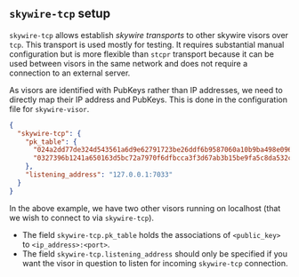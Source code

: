 ## `skywire-tcp` setup

`skywire-tcp` allows establish *skywire transports* to other skywire visors over `tcp`. This transport is used mostly for testing. It requires substantial manual configuration but is more flexible than `stcpr` transport because it can be used between visors in the same network and does not require a connection to an external server. 

As visors are identified with PubKeys rather than IP addresses, 
we need to directly map their IP address and PubKeys. 
This is done in the configuration file for `skywire-visor`.

```json
{
  "skywire-tcp": {
    "pk_table": {
      "024a2dd77de324d543561a6d9e62791723be26ddf6b9587060a10b9ba498e096f1": "127.0.0.1:7031",
      "0327396b1241a650163d5bc72a7970f6dfbcca3f3d67ab3b15be9fa5c8da532c08": "127.0.0.1:7032"
    },
    "listening_address": "127.0.0.1:7033"
  }
}
```

In the above example, we have two other visors running on localhost (that we wish to connect to via `skywire-tcp`).
- The field `skywire-tcp.pk_table` holds the associations of `<public_key>` to `<ip_address>:<port>`.
- The field `skywire-tcp.listening_address` should only be specified if you want the visor in question to listen for incoming 
`skywire-tcp` connection.